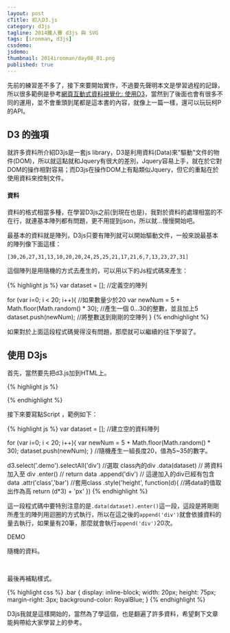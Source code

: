 ```yaml
---
layout: post
cTitle: 初入D3.js 
category: d3js
tagline: 2014鐵人賽 d3js 與 SVG
tags: [ironman, d3js]
cssdemo: 
jsdemo: 
thumbnail: 2014ironman/day08_01.png
published: true
---
```


先前的練習差不多了，接下來要開始實作，不過要先聲明本文是學習過程的記錄，所以很多範例是參考[網頁互動式資料視覺化: 使用D3](http://www.books.com.tw/products/0010621239)，當然到了後面也會有很多不同的運用，並不會重頭到尾都是這本書的內容，就像上一篇一樣，還可以玩玩柯P的API。


<!-- more -->

## D3 的強項

就許多資料所介紹D3js是一套js library，D3是利用資料(Data)來"驅動"文件的物件(DOM)，所以就這點就和Jquery有很大的差別，Jquery容易上手，就在於它對DOM的操作相對容易；而D3js在操作DOM上有點類似Jquery，但它的重點在於使用資料來控制文件。

#### 資料

資料的格式相當多種，在學習D3js之前(到現在也是)，我對於資料的處理相當的不在行，就連基本陣列都有問題，更不用提到json，所以就...慢慢開始吧。

最基本的資料就是陣列，D3js只要有陣列就可以開始驅動文件，一般來說最基本的陣列像下面這樣：

	[30,26,27,31,13,10,20,20,24,25,25,21,17,21,6,7,13,23,27,31]

這個陣列是用隨機的方式去產生的，可以用以下的Js程式碼來產生：

{% highlight js %}
var dataset = []; //定義空的陣列

for (var i=0; i < 20; i++){ //如果數量少於20
	var newNum = 5 + Math.floor(Math.random() * 30);
	//產生一個 0...30的整數，並且加上5
	dataset.push(newNum);
	//將整數送到剛剛的空陣列
}
{% endhighlight %}

如果對於上面這段程式碼覺得沒有問題，那麼就可以繼續的往下學習了。

## 使用 D3js

首先，當然要先把d3.js加到HTML上。

{% highlight js %}
<script src="/js/d3.min.js"></script>
{% endhighlight %}


接下來要寫點Script	，範例如下：

{% highlight js %}
var dataset = []; //建立空的資料陣列

for (var i=0; i < 20; i++){
	var newNum = 5 + Math.floor(Math.random() * 30);
	dataset.push(newNum);
}
//隨機產生一組長度20，值為5~35的數字。

d3.select('.demo').selectAll('div')  //選取 class內的div
	.data(dataset) // 將資料加入至 div
	.enter() // return data
	.append('div') // 這邊加入的div已經有包含data
	.attr('class','bar') //套用class
	.style('height', function(d){ //將data的值取出作為高
		return (d*3)  + 'px'
	})
{% endhighlight %}


這一段程式碼中要特別注意的是`.data(dataset).enter()`這一段，這段是將剛剛所產生的陣列用迴圈的方式執行，所以在這之後的`append('div')`就會依據資料的量去執行，如果量有20筆，那麼就會執行`append('div')`20次。


DEMO

<div class="demo">
	
</div>

隨機的資料。

<pre class="pre"> </pre>


最後再補點樣式。

{% highlight css %}
.bar {
	display: inline-block;
	width: 20px;
	height: 75px;
	margin-right: 3px;
	background-color: RoyalBlue;
}
{% endhighlight %}




D3js我就是這樣開始的，當然為了學這個，也是翻遍了許多資料，希望剩下文章能夠帶給大家學習上的參考。







<script>
    var dataset = [];

	for (var i=0; i < 20; i++){
		var newNum = 5 + Math.floor(Math.random() * 30);
		dataset.push(newNum);
	}
	d3.select('.pre').text(dataset);

	d3.select('.demo').selectAll('div')
		.data(dataset) // D3 data computing
		.enter() 
		.append('div')
		.attr('class','bar')
		.style('height', function(d){
			return (d*3)  + 'px'
		});	

	console.log(d3.select('.demo').selectAll('div'))
	
</script>
<style>
.bar {
	display: inline-block;
	width: 20px;
	height: 75px;
	margin-right: 3px;
	background-color: RoyalBlue;
}
</style>


	


